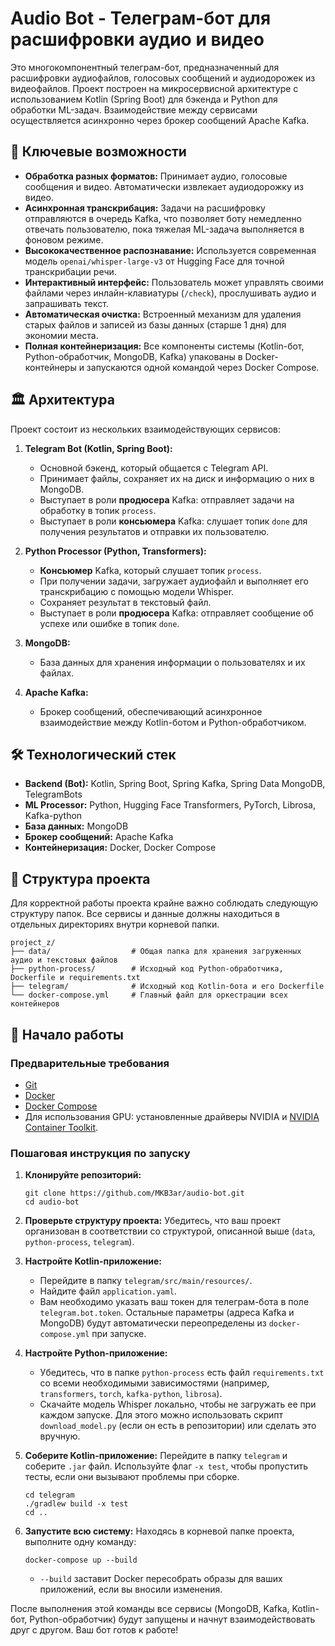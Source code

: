 # Audio Bot - Телеграм-бот для расшифровки аудио и видео

Это многокомпонентный телеграм-бот, предназначенный для расшифровки аудиофайлов, голосовых сообщений и аудиодорожек из видеофайлов. Проект построен на микросервисной архитектуре с использованием Kotlin (Spring Boot) для бэкенда и Python для обработки ML-задач. Взаимодействие между сервисами осуществляется асинхронно через брокер сообщений Apache Kafka.

## 🚀 Ключевые возможности

*   **Обработка разных форматов:** Принимает аудио, голосовые сообщения и видео. Автоматически извлекает аудиодорожку из видео.
*   **Асинхронная транскрибация:** Задачи на расшифровку отправляются в очередь Kafka, что позволяет боту немедленно отвечать пользователю, пока тяжелая ML-задача выполняется в фоновом режиме.
*   **Высококачественное распознавание:** Используется современная модель `openai/whisper-large-v3` от Hugging Face для точной транскрибации речи.
*   **Интерактивный интерфейс:** Пользователь может управлять своими файлами через инлайн-клавиатуры (`/check`), прослушивать аудио и запрашивать текст.
*   **Автоматическая очистка:** Встроенный механизм для удаления старых файлов и записей из базы данных (старше 1 дня) для экономии места.
*   **Полная контейнеризация:** Все компоненты системы (Kotlin-бот, Python-обработчик, MongoDB, Kafka) упакованы в Docker-контейнеры и запускаются одной командой через Docker Compose.

## 🏛️ Архитектура

Проект состоит из нескольких взаимодействующих сервисов:

1.  **Telegram Bot (Kotlin, Spring Boot):**
    *   Основной бэкенд, который общается с Telegram API.
    *   Принимает файлы, сохраняет их на диск и информацию о них в MongoDB.
    *   Выступает в роли **продюсера** Kafka: отправляет задачи на обработку в топик `process`.
    *   Выступает в роли **консьюмера** Kafka: слушает топик `done` для получения результатов и отправки их пользователю.

2.  **Python Processor (Python, Transformers):**
    *   **Консьюмер** Kafka, который слушает топик `process`.
    *   При получении задачи, загружает аудиофайл и выполняет его транскрибацию с помощью модели Whisper.
    *   Сохраняет результат в текстовый файл.
    *   Выступает в роли **продюсера** Kafka: отправляет сообщение об успехе или ошибке в топик `done`.

3.  **MongoDB:**
    *   База данных для хранения информации о пользователях и их файлах.

4.  **Apache Kafka:**
    *   Брокер сообщений, обеспечивающий асинхронное взаимодействие между Kotlin-ботом и Python-обработчиком.

## 🛠️ Технологический стек

*   **Backend (Bot):** Kotlin, Spring Boot, Spring Kafka, Spring Data MongoDB, TelegramBots
*   **ML Processor:** Python, Hugging Face Transformers, PyTorch, Librosa, Kafka-python
*   **База данных:** MongoDB
*   **Брокер сообщений:** Apache Kafka
*   **Контейнеризация:** Docker, Docker Compose

## 📁 Структура проекта

Для корректной работы проекта крайне важно соблюдать следующую структуру папок. Все сервисы и данные должны находиться в отдельных директориях внутри корневой папки.

```text
project_z/
├── data/                  # Общая папка для хранения загруженных аудио и текстовых файлов
├── python-process/        # Исходный код Python-обработчика, Dockerfile и requirements.txt
├── telegram/              # Исходный код Kotlin-бота и его Dockerfile
└── docker-compose.yml     # Главный файл для оркестрации всех контейнеров
```

## 🚀 Начало работы

### Предварительные требования

*   [Git](https://git-scm.com/)
*   [Docker](https://www.docker.com/products/docker-desktop/)
*   [Docker Compose](https://docs.docker.com/compose/)
*   Для использования GPU: установленные драйверы NVIDIA и [NVIDIA Container Toolkit](https://docs.nvidia.com/datacenter/cloud-native/container-toolkit/latest/install-guide.html).

### Пошаговая инструкция по запуску

1.  **Клонируйте репозиторий:**
    ```
    git clone https://github.com/MKB3ar/audio-bot.git
    cd audio-bot
    ```

2.  **Проверьте структуру проекта:**
    Убедитесь, что ваш проект организован в соответствии со структурой, описанной выше (`data`, `python-process`, `telegram`).

3.  **Настройте Kotlin-приложение:**
    *   Перейдите в папку `telegram/src/main/resources/`.
    *   Найдите файл `application.yaml`.
    *   Вам необходимо указать ваш токен для телеграм-бота в поле `telegram.bot.token`. Остальные параметры (адреса Kafka и MongoDB) будут автоматически переопределены из `docker-compose.yml` при запуске.

4.  **Настройте Python-приложение:**
    *   Убедитесь, что в папке `python-process` есть файл `requirements.txt` со всеми необходимыми зависимостями (например, `transformers`, `torch`, `kafka-python`, `librosa`).
    *   Скачайте модель Whisper локально, чтобы не загружать ее при каждом запуске. Для этого можно использовать скрипт `download_model.py` (если он есть в репозитории) или сделать это вручную.

5.  **Соберите Kotlin-приложение:**
    Перейдите в папку `telegram` и соберите `.jar` файл. Используйте флаг `-x test`, чтобы пропустить тесты, если они вызывают проблемы при сборке.
    ```
    cd telegram
    ./gradlew build -x test
    cd .. 
    ```

6.  **Запустите всю систему:**
    Находясь в корневой папке проекта, выполните одну команду:
    ```
    docker-compose up --build
    ```
    *   `--build` заставит Docker пересобрать образы для ваших приложений, если вы вносили изменения.

После выполнения этой команды все сервисы (MongoDB, Kafka, Kotlin-бот, Python-обработчик) будут запущены и начнут взаимодействовать друг с другом. Ваш бот готов к работе!

